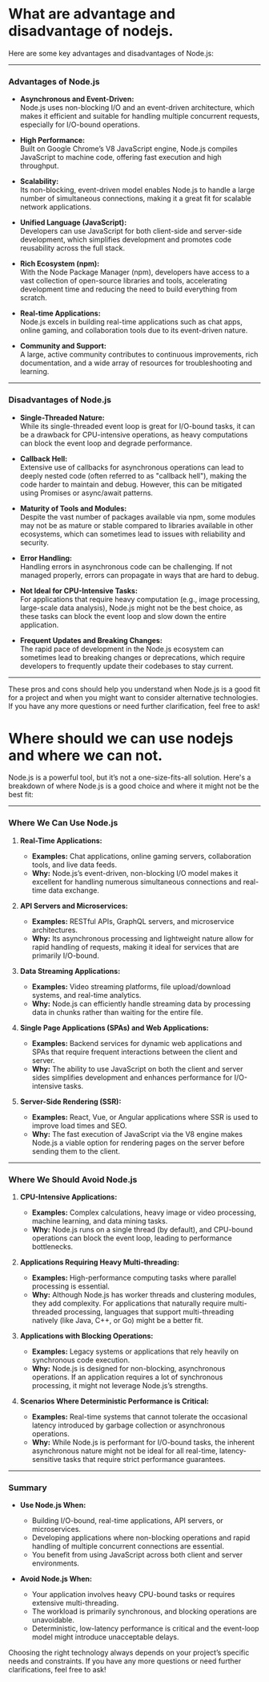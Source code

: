 # What are advantage and disadvantage of nodejs.

Here are some key advantages and disadvantages of Node.js:

---

### **Advantages of Node.js**

- **Asynchronous and Event-Driven:**  
  Node.js uses non-blocking I/O and an event-driven architecture, which makes it efficient and suitable for handling multiple concurrent requests, especially for I/O-bound operations.

- **High Performance:**  
  Built on Google Chrome’s V8 JavaScript engine, Node.js compiles JavaScript to machine code, offering fast execution and high throughput.

- **Scalability:**  
  Its non-blocking, event-driven model enables Node.js to handle a large number of simultaneous connections, making it a great fit for scalable network applications.

- **Unified Language (JavaScript):**  
  Developers can use JavaScript for both client-side and server-side development, which simplifies development and promotes code reusability across the full stack.

- **Rich Ecosystem (npm):**  
  With the Node Package Manager (npm), developers have access to a vast collection of open-source libraries and tools, accelerating development time and reducing the need to build everything from scratch.

- **Real-time Applications:**  
  Node.js excels in building real-time applications such as chat apps, online gaming, and collaboration tools due to its event-driven nature.

- **Community and Support:**  
  A large, active community contributes to continuous improvements, rich documentation, and a wide array of resources for troubleshooting and learning.

---

### **Disadvantages of Node.js**

- **Single-Threaded Nature:**  
  While its single-threaded event loop is great for I/O-bound tasks, it can be a drawback for CPU-intensive operations, as heavy computations can block the event loop and degrade performance.

- **Callback Hell:**  
  Extensive use of callbacks for asynchronous operations can lead to deeply nested code (often referred to as "callback hell"), making the code harder to maintain and debug. However, this can be mitigated using Promises or async/await patterns.

- **Maturity of Tools and Modules:**  
  Despite the vast number of packages available via npm, some modules may not be as mature or stable compared to libraries available in other ecosystems, which can sometimes lead to issues with reliability and security.

- **Error Handling:**  
  Handling errors in asynchronous code can be challenging. If not managed properly, errors can propagate in ways that are hard to debug.

- **Not Ideal for CPU-Intensive Tasks:**  
  For applications that require heavy computation (e.g., image processing, large-scale data analysis), Node.js might not be the best choice, as these tasks can block the event loop and slow down the entire application.

- **Frequent Updates and Breaking Changes:**  
  The rapid pace of development in the Node.js ecosystem can sometimes lead to breaking changes or deprecations, which require developers to frequently update their codebases to stay current.

---

These pros and cons should help you understand when Node.js is a good fit for a project and when you might want to consider alternative technologies. If you have any more questions or need further clarification, feel free to ask!

# Where should we can use nodejs and where we can not.

Node.js is a powerful tool, but it’s not a one-size-fits-all solution. Here's a breakdown of where Node.js is a good choice and where it might not be the best fit:

---

### **Where We Can Use Node.js**

1. **Real-Time Applications:**  
   - **Examples:** Chat applications, online gaming servers, collaboration tools, and live data feeds.  
   - **Why:** Node.js’s event-driven, non-blocking I/O model makes it excellent for handling numerous simultaneous connections and real-time data exchange.

2. **API Servers and Microservices:**  
   - **Examples:** RESTful APIs, GraphQL servers, and microservice architectures.  
   - **Why:** Its asynchronous processing and lightweight nature allow for rapid handling of requests, making it ideal for services that are primarily I/O-bound.

3. **Data Streaming Applications:**  
   - **Examples:** Video streaming platforms, file upload/download systems, and real-time analytics.  
   - **Why:** Node.js can efficiently handle streaming data by processing data in chunks rather than waiting for the entire file.

4. **Single Page Applications (SPAs) and Web Applications:**  
   - **Examples:** Backend services for dynamic web applications and SPAs that require frequent interactions between the client and server.  
   - **Why:** The ability to use JavaScript on both the client and server sides simplifies development and enhances performance for I/O-intensive tasks.

5. **Server-Side Rendering (SSR):**  
   - **Examples:** React, Vue, or Angular applications where SSR is used to improve load times and SEO.  
   - **Why:** The fast execution of JavaScript via the V8 engine makes Node.js a viable option for rendering pages on the server before sending them to the client.

---

### **Where We Should Avoid Node.js**

1. **CPU-Intensive Applications:**  
   - **Examples:** Complex calculations, heavy image or video processing, machine learning, and data mining tasks.  
   - **Why:** Node.js runs on a single thread (by default), and CPU-bound operations can block the event loop, leading to performance bottlenecks.

2. **Applications Requiring Heavy Multi-threading:**  
   - **Examples:** High-performance computing tasks where parallel processing is essential.  
   - **Why:** Although Node.js has worker threads and clustering modules, they add complexity. For applications that naturally require multi-threaded processing, languages that support multi-threading natively (like Java, C++, or Go) might be a better fit.

3. **Applications with Blocking Operations:**  
   - **Examples:** Legacy systems or applications that rely heavily on synchronous code execution.  
   - **Why:** Node.js is designed for non-blocking, asynchronous operations. If an application requires a lot of synchronous processing, it might not leverage Node.js’s strengths.

4. **Scenarios Where Deterministic Performance is Critical:**  
   - **Examples:** Real-time systems that cannot tolerate the occasional latency introduced by garbage collection or asynchronous operations.  
   - **Why:** While Node.js is performant for I/O-bound tasks, the inherent asynchronous nature might not be ideal for all real-time, latency-sensitive tasks that require strict performance guarantees.

---

### **Summary**

- **Use Node.js When:**  
  - Building I/O-bound, real-time applications, API servers, or microservices.
  - Developing applications where non-blocking operations and rapid handling of multiple concurrent connections are essential.
  - You benefit from using JavaScript across both client and server environments.

- **Avoid Node.js When:**  
  - Your application involves heavy CPU-bound tasks or requires extensive multi-threading.
  - The workload is primarily synchronous, and blocking operations are unavoidable.
  - Deterministic, low-latency performance is critical and the event-loop model might introduce unacceptable delays.

Choosing the right technology always depends on your project’s specific needs and constraints. If you have any more questions or need further clarifications, feel free to ask!
